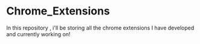 # Chrome_Extensions
In this repository , i'll be storing all the chrome extensions I have developed and currently working on!
